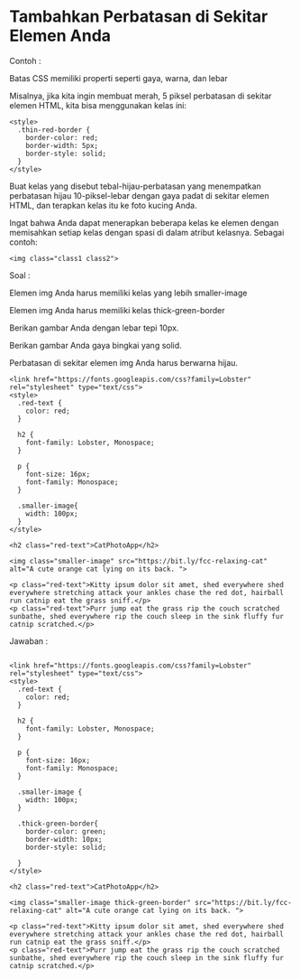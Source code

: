 # Tambahkan Perbatasan di Sekitar Elemen Anda

Contoh :

Batas CSS memiliki properti seperti gaya, warna, dan lebar

Misalnya, jika kita ingin membuat merah, 5 piksel perbatasan di sekitar elemen HTML, kita bisa menggunakan kelas ini:

```
<style>
  .thin-red-border {
    border-color: red;
    border-width: 5px;
    border-style: solid;
  }
</style>
```

Buat kelas yang disebut tebal-hijau-perbatasan yang menempatkan perbatasan hijau 10-piksel-lebar dengan gaya padat di sekitar elemen HTML, dan terapkan kelas itu ke foto kucing Anda.

Ingat bahwa Anda dapat menerapkan beberapa kelas ke elemen dengan memisahkan setiap kelas dengan spasi di dalam atribut kelasnya. Sebagai contoh:

```
<img class="class1 class2">
```

Soal :

Elemen img Anda harus memiliki kelas yang lebih smaller-image

Elemen img Anda harus memiliki kelas thick-green-border

Berikan gambar Anda dengan lebar tepi 10px.

Berikan gambar Anda gaya bingkai yang solid.

Perbatasan di sekitar elemen img Anda harus berwarna hijau.

```
<link href="https://fonts.googleapis.com/css?family=Lobster" rel="stylesheet" type="text/css">
<style>
  .red-text {
    color: red;
  }

  h2 {
    font-family: Lobster, Monospace;
  }

  p {
    font-size: 16px;
    font-family: Monospace;
  }

  .smaller-image{
    width: 100px;
  }
</style>

<h2 class="red-text">CatPhotoApp</h2>

<img class="smaller-image" src="https://bit.ly/fcc-relaxing-cat" alt="A cute orange cat lying on its back. ">

<p class="red-text">Kitty ipsum dolor sit amet, shed everywhere shed everywhere stretching attack your ankles chase the red dot, hairball run catnip eat the grass sniff.</p>
<p class="red-text">Purr jump eat the grass rip the couch scratched sunbathe, shed everywhere rip the couch sleep in the sink fluffy fur catnip scratched.</p>
```

Jawaban :

```

<link href="https://fonts.googleapis.com/css?family=Lobster" rel="stylesheet" type="text/css">
<style>
  .red-text {
    color: red;
  }

  h2 {
    font-family: Lobster, Monospace;
  }

  p {
    font-size: 16px;
    font-family: Monospace;
  }

  .smaller-image {
    width: 100px;
  }
  
  .thick-green-border{
    border-color: green;
    border-width: 10px;
    border-style: solid;
    
  }
</style>

<h2 class="red-text">CatPhotoApp</h2>

<img class="smaller-image thick-green-border" src="https://bit.ly/fcc-relaxing-cat" alt="A cute orange cat lying on its back. ">

<p class="red-text">Kitty ipsum dolor sit amet, shed everywhere shed everywhere stretching attack your ankles chase the red dot, hairball run catnip eat the grass sniff.</p>
<p class="red-text">Purr jump eat the grass rip the couch scratched sunbathe, shed everywhere rip the couch sleep in the sink fluffy fur catnip scratched.</p>

```



